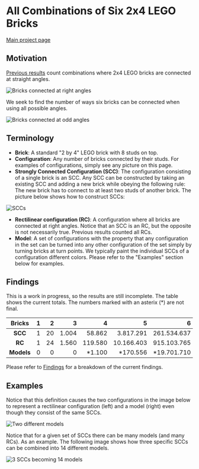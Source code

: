 # All Combinations of Six 2x4 LEGO Bricks

[Main project page](http://c-mt.dk/counting)

## Motivation

[Previous results](http://www.math.ku.dk/~eilers/lego.html) count combinations where 2x4 LEGO bricks are connected at straight angles.

![Bricks connected at right angles](http://c-mt.dk/counting/images/rectilinearintrosmall.png "There are 915.103.765 ways to combine 6 bricks at straight and right angles")

We seek to find the number of ways six bricks can be connected when using all possible angles.

![Bricks connected at odd angles](http://c-mt.dk/counting/images/modelsintrosmall.png "It is currently unknown how many ways 6 bricks can be combined at other angles")


## Terminology

* **Brick**: A standard "2 by 4" LEGO brick with 8 studs on top.
* **Configuration**: Any number of bricks connected by their studs. For examples of configurations, simply see any picture on this page.
* **Strongly Connected Configuration (SCC)**: The configuration consisting of a single brick is an SCC. Any SCC can be constructed by taking an existing SCC and adding a new brick while obeying the following rule: The new brick has to connect to at least two studs of another brick. The picture below shows how to construct SCCs:

![SCCs](http://c-mt.dk/counting/images/sccconstructionsmall.png "Notice that for any SCC with more than one brick, any additional brick has to connect to a single other brick using at least two studs")

* **Rectilinear configuration (RC)**: A configuration where all bricks are connected at right angles. Notice that an SCC is an RC, but the opposite is not necessarily true. Previous results counted all RCs.
* **Model**: A set of configurations with the property that any configuration in the set can be turned into any other configuration of the set simply by turning bricks at turn points. We typically paint the individual SCCs of a configuration different colors. Please refer to the "Examples" section below for examples.

## Findings

This is a work in progress, so the results are still incomplete. The table shows the current totals. The numbers marked with an asterix (*) are not final. 

|  Bricks    | 1 |  2 |     3 |       4 |          5 |           6 | 
|:----------:|--:|---:|------:|--------:|-----------:|------------:|
| **SCC**    | 1 | 20 | 1.004 |  58.862 |  3.817.291 | 261.534.637 |
| **RC**     | 1 | 24 | 1.560 | 119.580 | 10.166.403 | 915.103.765 |
| **Models** | 0 |  0 |     0 |  *1.100 |   *170.556 | *19.701.710 |

Please refer to [Findings](http://c-mt.dk/counting/findings.php) for a breakdown of the current findings.

## Examples

Notice that this definition causes the two configurations in the image below to represent a rectilinear configuration (left) and a model (right) even though they consist of the same SCCs.

![Two different models](http://c-mt.dk/counting/images/modelsdifferentsmall.png "These two models are not the same because the green and yellow SCC block the turn points")

Notice that for a given set of SCCs there can be many models (and many RCs). As an example. The following image shows how three specific SCCs can be combined into 14 different models.

![3 SCCs becoming 14 models](http://c-mt.dk/counting/images/variousmodelsexamplesmall.png "These three SCCs can be combined into 14 different models")

